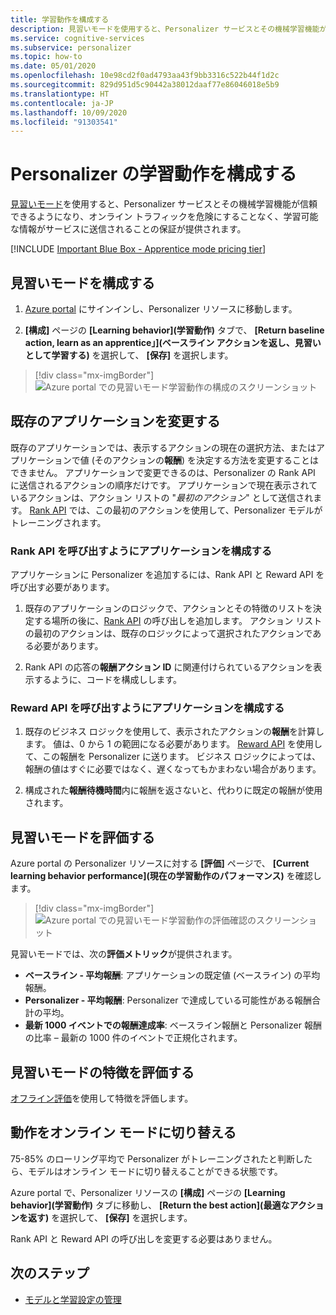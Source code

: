 ```yaml
---
title: 学習動作を構成する
description: 見習いモードを使用すると、Personalizer サービスとその機械学習機能が信頼できるようになり、オンライン トラフィックを危険にすることなく、学習可能な情報がサービスに送信されることのメトリックが提供されます。
ms.service: cognitive-services
ms.subservice: personalizer
ms.topic: how-to
ms.date: 05/01/2020
ms.openlocfilehash: 10e98cd2f0ad4793aa43f9bb3316c522b44f1d2c
ms.sourcegitcommit: 829d951d5c90442a38012daaf77e86046018e5b9
ms.translationtype: HT
ms.contentlocale: ja-JP
ms.lasthandoff: 10/09/2020
ms.locfileid: "91303541"
---
```

# <a name="configure-the-personalizer-learning-behavior"></a>Personalizer の学習動作を構成する

[見習いモード](concept-apprentice-mode.md)を使用すると、Personalizer サービスとその機械学習機能が信頼できるようになり、オンライン トラフィックを危険にすることなく、学習可能な情報がサービスに送信されることの保証が提供されます。

[!INCLUDE [Important Blue Box - Apprentice mode pricing tier](./includes/important-apprentice-mode.md)]

## <a name="configure-apprentice-mode"></a>見習いモードを構成する

1. [Azure portal](https://portal.azure.com) にサインインし、Personalizer リソースに移動します。

1. **[構成]** ページの **[Learning behavior]\(学習動作\)** タブで、 **[Return baseline action, learn as an apprentice」]\(ベースライン アクションを返し、見習いとして学習する\)** を選択して、 **[保存]** を選択します。

> [!div class="mx-imgBorder"]
> ![Azure portal での見習いモード学習動作の構成のスクリーンショット](media/settings/configure-learning-behavior-azure-portal.png)

## <a name="changes-to-the-existing-application"></a>既存のアプリケーションを変更する

既存のアプリケーションでは、表示するアクションの現在の選択方法、またはアプリケーションで値 (そのアクションの**報酬**) を決定する方法を変更することはできません。 アプリケーションで変更できるのは、Personalizer の Rank API に送信されるアクションの順序だけです。 アプリケーションで現在表示されているアクションは、アクション リストの "_最初のアクション_" として送信されます。 [Rank API](https://westus2.dev.cognitive.microsoft.com/docs/services/personalizer-api/operations/Rank) では、この最初のアクションを使用して、Personalizer モデルがトレーニングされます。

### <a name="configure-your-application-to-call-the-rank-api"></a>Rank API を呼び出すようにアプリケーションを構成する

アプリケーションに Personalizer を追加するには、Rank API と Reward API を呼び出す必要があります。

1. 既存のアプリケーションのロジックで、アクションとその特徴のリストを決定する場所の後に、[Rank API](https://westus2.dev.cognitive.microsoft.com/docs/services/personalizer-api/operations/Rank) の呼び出しを追加します。 アクション リストの最初のアクションは、既存のロジックによって選択されたアクションである必要があります。

1. Rank API の応答の**報酬アクション ID** に関連付けられているアクションを表示するように、コードを構成しします。

### <a name="configure-your-application-to-call-reward-api"></a>Reward API を呼び出すようにアプリケーションを構成する

1. 既存のビジネス ロジックを使用して、表示されたアクションの**報酬**を計算します。 値は、0 から 1 の範囲になる必要があります。 [Reward API](https://westus2.dev.cognitive.microsoft.com/docs/services/personalizer-api/operations/Reward) を使用して、この報酬を Personalizer に送ります。 ビジネス ロジックによっては、報酬の値はすぐに必要ではなく、遅くなってもかまわない場合があります。

1. 構成された**報酬待機時間**内に報酬を返さないと、代わりに既定の報酬が使用されます。

## <a name="evaluate-apprentice-mode"></a>見習いモードを評価する

Azure portal の Personalizer リソースに対する **[評価]** ページで、 **[Current learning behavior performance]\(現在の学習動作のパフォーマンス\)** を確認します。

> [!div class="mx-imgBorder"]
> ![Azure portal での見習いモード学習動作の評価確認のスクリーンショット](media/settings/evaluate-apprentice-mode.png)

見習いモードでは、次の**評価メトリック**が提供されます。
* **ベースライン - 平均報酬**: アプリケーションの既定値 (ベースライン) の平均報酬。
* **Personalizer - 平均報酬**: Personalizer で達成している可能性がある報酬合計の平均。
* **最新 1000 イベントでの報酬達成率**: ベースライン報酬と Personalizer 報酬の比率 – 最新の 1000 件のイベントで正規化されます。

## <a name="evaluate-apprentice-mode-features"></a>見習いモードの特徴を評価する

[オフライン評価](how-to-offline-evaluation.md)を使用して特徴を評価します。

## <a name="switch-behavior-to-online-mode"></a>動作をオンライン モードに切り替える

75-85% のローリング平均で Personalizer がトレーニングされたと判断したら、モデルはオンライン モードに切り替えることができる状態です。

Azure portal で、Personalizer リソースの **[構成]** ページの **[Learning behavior]\(学習動作\)** タブに移動し、 **[Return the best action]\(最適なアクションを返す\)** を選択して、 **[保存]** を選択します。

Rank API と Reward API の呼び出しを変更する必要はありません。

## <a name="next-steps"></a>次のステップ

* [モデルと学習設定の管理](how-to-manage-model.md)

